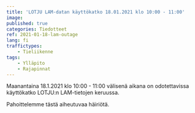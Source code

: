 ```yaml
---
title: 'LOTJU LAM-datan käyttökatko 18.01.2021 klo 10:00 - 11:00'
image:
published: true
categories: Tiedotteet
ref: 2021-01-18-lam-outage
lang: fi
traffictypes:
    - Tieliikenne
tags:
    - Ylläpito
    - Rajapinnat
---
```


Maanantaina 18.1.2021 klo 10:00 - 11:00 välisenä aikana on odotettavissa
käyttökatko LOTJU:n LAM-tietojen keruussa.

Pahoittelemme tästä aiheutuvaa häiriötä.
